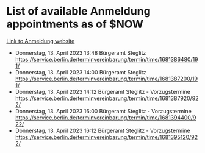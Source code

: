 # List of available Anmeldung appointments as of $NOW
[Link to Anmeldung website](https://service.berlin.de/terminvereinbarung/termin/tag.php?termin=1&anliegen[]=120686&dienstleisterlist=122210,122217,327316,122219,327312,122227,327314,122231,327346,122243,327348,122254,122252,329742,122260,329745,122262,329748,122271,327278,122273,327274,122277,327276,330436,122280,327294,122282,327290,122284,327292,122291,327270,122285,327266,122286,327264,122296,327268,150230,329760,122297,327286,122294,327284,122312,329763,122314,329775,122304,327330,122311,327334,122309,327332,317869,122281,327352,122279,329772,122283,122276,327324,122274,327326,122267,329766,122246,327318,122251,327320,122257,327322,122208,327298,122226,327300&herkunft=http%3A%2F%2Fservice.berlin.de%2Fdienstleistung%2F120686%2F)
- Donnerstag, 13. April 2023 13:48 Bürgeramt Steglitz https://service.berlin.de/terminvereinbarung/termin/time/1681386480/191/
- Donnerstag, 13. April 2023 14:00 Bürgeramt Steglitz https://service.berlin.de/terminvereinbarung/termin/time/1681387200/191/
- Donnerstag, 13. April 2023 14:12 Bürgeramt Steglitz - Vorzugstermine https://service.berlin.de/terminvereinbarung/termin/time/1681387920/922/
- Donnerstag, 13. April 2023 16:00 Bürgeramt Steglitz - Vorzugstermine https://service.berlin.de/terminvereinbarung/termin/time/1681394400/922/
- Donnerstag, 13. April 2023 16:12 Bürgeramt Steglitz - Vorzugstermine https://service.berlin.de/terminvereinbarung/termin/time/1681395120/922/
